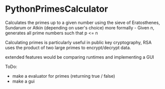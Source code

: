 # PythonPrimesCalculator
Calculates the primes up to a given number using the sieve of Eratosthenes, Sundarum or Atkin (depending on user's choice)
more formally - Given n, generates all prime numbers such that p <= n

Calculating primes is particularly useful in public key cryptography, RSA uses the product of two large primes to encrypt/decrypt data.

extended features would be comparing runtimes and implementing a GUI

ToDo: 
 - make a evaluator for primes (returning true / false)
 - make a gui
